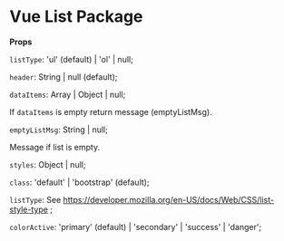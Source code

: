 # Vue List Package

**Props**

`listType`: 'ul' (default) | 'ol' | null;

`header`: String | null (default);

`dataItems`: Array | Object | null;

If `dataItems` is empty return message (emptyListMsg).

`emptyListMsg`: String | null;

Message if list is empty.

`styles`: Object | null;

   `class`: 'default' | 'bootstrap' (default);
   
   `listType`: See https://developer.mozilla.org/en-US/docs/Web/CSS/list-style-type ;
   
   `colorActive`: 'primary' (default) | 'secondary' | 'success' | 'danger';
